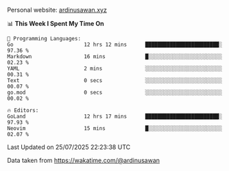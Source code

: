 Personal website: [ardinusawan.xyz](https://ardinusawan.xyz)

<!--START_SECTION:waka-->
📊 **This Week I Spent My Time On** 

```text
💬 Programming Languages: 
Go                       12 hrs 12 mins      ████████████████████████░   97.36 % 
Markdown                 16 mins             █░░░░░░░░░░░░░░░░░░░░░░░░   02.23 % 
YAML                     2 mins              ░░░░░░░░░░░░░░░░░░░░░░░░░   00.31 % 
Text                     0 secs              ░░░░░░░░░░░░░░░░░░░░░░░░░   00.07 % 
go.mod                   0 secs              ░░░░░░░░░░░░░░░░░░░░░░░░░   00.02 % 

🔥 Editors: 
GoLand                   12 hrs 17 mins      ████████████████████████░   97.93 % 
Neovim                   15 mins             █░░░░░░░░░░░░░░░░░░░░░░░░   02.07 % 
```


 Last Updated on 25/07/2025 22:23:38 UTC
<!--END_SECTION:waka-->
Data taken from https://wakatime.com/@ardinusawan
